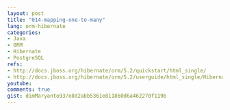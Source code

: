 ```yaml
---
layout: post
title: "014-mapping-one-to-many"
lang: orm-hibernate
categories:
- Java
- ORM
- Hibernate
- PostgreSQL
refs: 
- http://docs.jboss.org/hibernate/orm/5.2/quickstart/html_single/
- http://docs.jboss.org/hibernate/orm/5.2/userguide/html_single/Hibernate_User_Guide.html
youtube: 
comments: true
gist: dimMaryanto93/e8d2abb5361e811860d6a462270f119b
---
```


